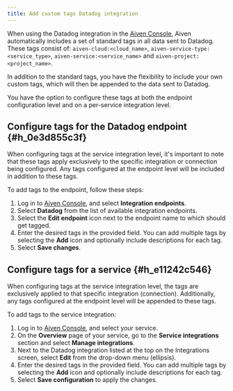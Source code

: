 ```yaml
---
title: Add custom tags Datadog integration
---
```


When using the Datadog integration in the [Aiven
Console](https://console.aiven.io/), Aiven automatically includes a set
of standard tags in all data sent to Datadog. These tags consist of:
`aiven-cloud:<cloud_name>`, `aiven-service-type:<service_type>`,
`aiven-service:<service_name>` and `aiven-project:<project_name>`.

In addition to the standard tags, you have the flexibility to include
your own custom tags, which will then be appended to the data sent to
Datadog.

You have the option to configure these tags at both the endpoint
configuration level and on a per-service integration level.

## Configure tags for the Datadog endpoint {#h_0e3d855c3f}

When configuring tags at the service integration level, it's important
to note that these tags apply exclusively to the specific integration or
connection being configured. Any tags configured at the endpoint level
will be included in addition to these tags.

To add tags to the endpoint, follow these steps:

1.  Log in to [Aiven Console](https://console.aiven.io/), and select
    **Integration endpoints**.
2.  Select **Datadog** from the list of available integration endpoints.
3.  Select the **Edit endpoint** icon next to the endpoint name to
    which should get tagged.
4.  Enter the desired tags in the provided field. You can add multiple
    tags by selecting the **Add** icon and optionally include
    descriptions for each tag.
5.  Select **Save changes**.

## Configure tags for a service {#h_e11242c546}

When configuring tags at the service integration level, the tags are
exclusively applied to that specific integration (connection).
Additionally, any tags configured at the endpoint level will be appended
to these tags.

To add tags to the service integration:

1.  Log in to [Aiven Console](https://console.aiven.io/), and select
    your service.
2.  On the **Overview** page of your service, go to the **Service
    integrations** section and select **Manage integrations**.
3.  Next to the Datadog integration listed at the top on the
    Integrations screen, select **Edit** from the drop-down menu
    (ellipsis).
4.  Enter the desired tags in the provided field. You can add multiple
    tags by selecting the **Add** icon and optionally include
    descriptions for each tag.
5.  Select **Save configuration** to apply the changes.
